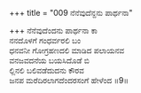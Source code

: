 +++
title = "009 ನೆನೆವುದೆನ್ದನು ಪಾರ್ಥನಾ"

+++
ನೆನೆವುದೆಂದನು ಪಾರ್ಥನಾ ಕಾ   
ನನದೊಳಗೆ ಗಂಧರ್ವರಲಿ ಬಂ   
ಧನವನೀ ಗೋಗ್ರಹಣದಲಿ ಮಾಡಿದ ಪಲಾಯನವ   
ವನಜವದನೆಯ ಬಯಸಿದೊಡೆ ಬಿ   
ಲ್ಲಿನಲಿ ಬಲಿವಡೆದುದನು ಕೌರವ   
ಜನಪ ಮರೆದಿರಲಾಗದೆಂದರಸಂಗೆ ಹೇಳೆಂದ    ॥9॥